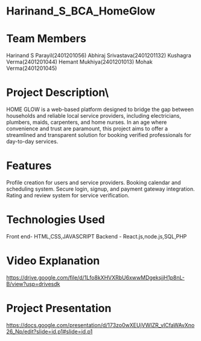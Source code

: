 # Harinand_S_BCA_HomeGlow

# Team Members
Harinand S Parayil(2401201056)
Abhiraj Srivastava(2401201132)
Kushagra Verma(2401201044)
Hemant Mukhiya(2401201013)
Mohak Verma(2401201045)

# Project Description\
HOME GLOW is a web-based platform designed to bridge the gap between households and reliable local service providers, including electricians, plumbers, maids, carpenters, and home nurses. In an age where convenience and trust are paramount, this project aims to offer a streamlined and transparent solution for booking verified professionals for day-to-day services.

# Features
Profile creation for users and service providers.
Booking calendar and scheduling system.
Secure login, signup, and payment gateway integration.
Rating and review system for service verification.

# Technologies Used
Front end- HTML,CSS,JAVASCRIPT
Backend - React.js,node.js,SQL,PHP

# Video Explanation
https://drive.google.com/file/d/1Lfo8kXHVXRbU6xwwMDgeksjjH1p8nL-B/view?usp=drivesdk 

# Project Presentation
https://docs.google.com/presentation/d/173zo0wXEUjVWIZR_vICfaWAvXno26_Np/edit?slide=id.p1#slide=id.p1

